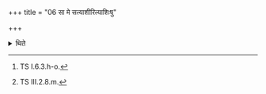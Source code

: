 +++
title = "06 सा मे सत्याशीरित्याशिःषु"

+++

<details><summary>थिते</summary>

6. At the time of blessings-formulae being uttered during the invocation-of-Iḍā-rite he should mutter sā me satyāsiḥ...[^1]  and āśīrma urjam...[^2]  

[^1]: TS I.6.3.h-o.  

[^2]: TS III.2.8.m.
</details>
